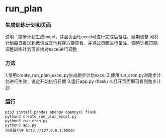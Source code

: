 # run_plan
### 生成训练计划和页面
说明：跑步计划生成excel，并且页面化excel可进行完成后备注、延期调整
可将计划每日推送到微信或其他程序方便查看、并通过页面进行备注、调整训练日期。
调整训练计划可直接对excel进行调整
### 方法
1.使用create_run_plan_excel.py生成跑步计划excel
2.使用run_cron.py对跑步计划进行生效，设定开始执行日期
3.运行app.py (flask)
4.打开页面即可看到跑步计划
### 运行
```
pip3 install pandas openpy openpyxl flask
python3 create_run_plan_excel.py
python3 run_cron.py
python3 app.py
浏览器打开 http://127.0.0.1:5000/
```
